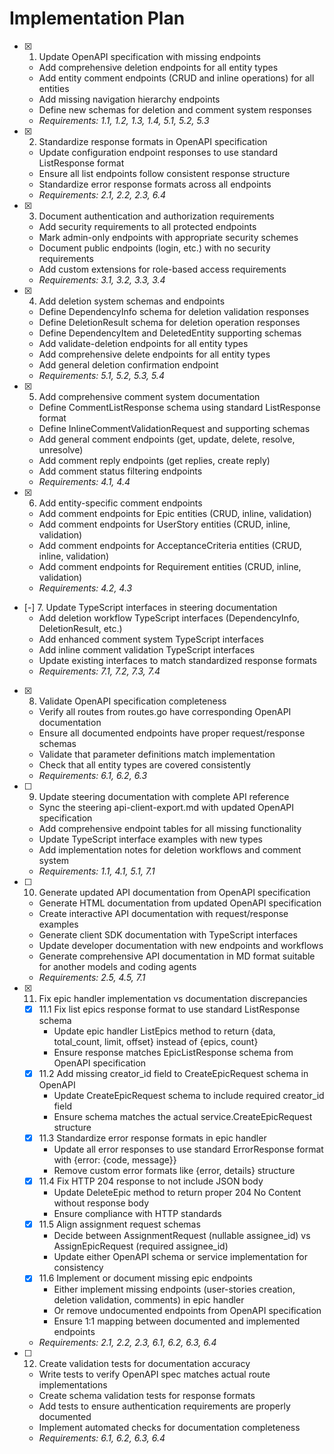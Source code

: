 # Implementation Plan

- [x] 1. Update OpenAPI specification with missing endpoints
  - Add comprehensive deletion endpoints for all entity types
  - Add entity comment endpoints (CRUD and inline operations) for all entities
  - Add missing navigation hierarchy endpoints
  - Define new schemas for deletion and comment system responses
  - _Requirements: 1.1, 1.2, 1.3, 1.4, 5.1, 5.2, 5.3_

- [x] 2. Standardize response formats in OpenAPI specification
  - Update configuration endpoint responses to use standard ListResponse format
  - Ensure all list endpoints follow consistent response structure
  - Standardize error response formats across all endpoints
  - _Requirements: 2.1, 2.2, 2.3, 6.4_

- [x] 3. Document authentication and authorization requirements
  - Add security requirements to all protected endpoints
  - Mark admin-only endpoints with appropriate security schemes
  - Document public endpoints (login, etc.) with no security requirements
  - Add custom extensions for role-based access requirements
  - _Requirements: 3.1, 3.2, 3.3, 3.4_

- [x] 4. Add deletion system schemas and endpoints
  - Define DependencyInfo schema for deletion validation responses
  - Define DeletionResult schema for deletion operation responses
  - Define DependencyItem and DeletedEntity supporting schemas
  - Add validate-deletion endpoints for all entity types
  - Add comprehensive delete endpoints for all entity types
  - Add general deletion confirmation endpoint
  - _Requirements: 5.1, 5.2, 5.3, 5.4_

- [x] 5. Add comprehensive comment system documentation
  - Define CommentListResponse schema using standard ListResponse format
  - Define InlineCommentValidationRequest and supporting schemas
  - Add general comment endpoints (get, update, delete, resolve, unresolve)
  - Add comment reply endpoints (get replies, create reply)
  - Add comment status filtering endpoints
  - _Requirements: 4.1, 4.4_

- [x] 6. Add entity-specific comment endpoints
  - Add comment endpoints for Epic entities (CRUD, inline, validation)
  - Add comment endpoints for UserStory entities (CRUD, inline, validation)
  - Add comment endpoints for AcceptanceCriteria entities (CRUD, inline, validation)
  - Add comment endpoints for Requirement entities (CRUD, inline, validation)
  - _Requirements: 4.2, 4.3_

- [-] 7. Update TypeScript interfaces in steering documentation
  - Add deletion workflow TypeScript interfaces (DependencyInfo, DeletionResult, etc.)
  - Add enhanced comment system TypeScript interfaces
  - Add inline comment validation TypeScript interfaces
  - Update existing interfaces to match standardized response formats
  - _Requirements: 7.1, 7.2, 7.3, 7.4_

- [x] 8. Validate OpenAPI specification completeness
  - Verify all routes from routes.go have corresponding OpenAPI documentation
  - Ensure all documented endpoints have proper request/response schemas
  - Validate that parameter definitions match implementation
  - Check that all entity types are covered consistently
  - _Requirements: 6.1, 6.2, 6.3_

- [ ] 9. Update steering documentation with complete API reference
  - Sync the steering api-client-export.md with updated OpenAPI specification
  - Add comprehensive endpoint tables for all missing functionality
  - Update TypeScript interface examples with new types
  - Add implementation notes for deletion workflows and comment system
  - _Requirements: 1.1, 4.1, 5.1, 7.1_

- [ ] 10. Generate updated API documentation from OpenAPI specification
  - Generate HTML documentation from updated OpenAPI specification
  - Create interactive API documentation with request/response examples
  - Generate client SDK documentation with TypeScript interfaces
  - Update developer documentation with new endpoints and workflows
  - Generate comprehensive API documentation in MD format suitable for another models and coding agents
  - _Requirements: 2.5, 4.5, 7.1_

- [x] 11. Fix epic handler implementation vs documentation discrepancies
  - [x] 11.1 Fix list epics response format to use standard ListResponse schema
    - Update epic handler ListEpics method to return {data, total_count, limit, offset} instead of {epics, count}
    - Ensure response matches EpicListResponse schema from OpenAPI specification
  - [x] 11.2 Add missing creator_id field to CreateEpicRequest schema in OpenAPI
    - Update CreateEpicRequest schema to include required creator_id field
    - Ensure schema matches the actual service.CreateEpicRequest structure
  - [x] 11.3 Standardize error response formats in epic handler
    - Update all error responses to use standard ErrorResponse format with {error: {code, message}}
    - Remove custom error formats like {error, details} structure
  - [x] 11.4 Fix HTTP 204 response to not include JSON body
    - Update DeleteEpic method to return proper 204 No Content without response body
    - Ensure compliance with HTTP standards
  - [x] 11.5 Align assignment request schemas
    - Decide between AssignmentRequest (nullable assignee_id) vs AssignEpicRequest (required assignee_id)
    - Update either OpenAPI schema or service implementation for consistency
  - [x] 11.6 Implement or document missing epic endpoints
    - Either implement missing endpoints (user-stories creation, deletion validation, comments) in epic handler
    - Or remove undocumented endpoints from OpenAPI specification
    - Ensure 1:1 mapping between documented and implemented endpoints
  - _Requirements: 2.1, 2.2, 2.3, 6.1, 6.2, 6.3, 6.4_

- [ ] 12. Create validation tests for documentation accuracy
  - Write tests to verify OpenAPI spec matches actual route implementations
  - Create schema validation tests for response formats
  - Add tests to ensure authentication requirements are properly documented
  - Implement automated checks for documentation completeness
  - _Requirements: 6.1, 6.2, 6.3, 6.4_